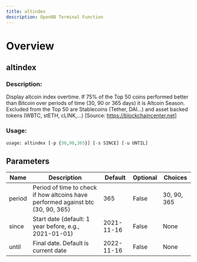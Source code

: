 ```yaml
---
title: altindex
description: OpenBB Terminal Function
---
```


# Overview

## altindex

### Description: 

Display altcoin index overtime. If 75% of the Top 50 coins performed better than Bitcoin over periods of time (30, 90 or 365 days) it is Altcoin Season. Excluded from the Top 50 are Stablecoins (Tether, DAI…) and asset backed tokens (WBTC, stETH, cLINK,…) [Source: https://blockchaincenter.net]

### Usage: 
```python
usage: altindex [-p {30,90,365}] [-s SINCE] [-u UNTIL]
```

## Parameters

| Name | Description | Default | Optional | Choices |
| ---- | ----------- | ------- | -------- | ------- |
| period | Period of time to check if how altcoins have performed against btc (30, 90, 365) | 365 | False | 30, 90, 365 |
| since | Start date (default: 1 year before, e.g., 2021-01-01) | 2021-11-16 | False | None |
| until | Final date. Default is current date | 2022-11-16 | False | None |


